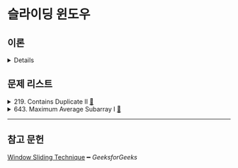 # 슬라이딩 윈도우

## 이론

<details>
<br/>

대표적으로 배열에서 연이은 k개의 최대합을 구하는 문제에 사용된다.

Brute force의 O(kn)으로 해결하는 문제를 O(n)으로 줄일수 있다.

**Brute force**

```js
function maxSum(arr, k) {
  let max = 0;
  const N = arr.length;

  for (let i = 0; i <= N - k; i++) {
    let sum = 0;
    
    for(let j = 0; j < k; j++)
      sum = sum + arr[i + j];

    max = Math.max(max, sum);
  }  

  return max;
}

(function main() {
  assert.equal(
    maxSum(
      arr = [1, 4, 2, 10, 2, 3, 1, 0, 20],
      k = 4
    ),
    24
  )
})();
```

**슬라이딩 윈도우**

    arr = [1, 4, 2, 10, 2, 3, 1, 0, 20]
    k = 4

    k만큼의 요소를 arr에서 sum하면 14이다.

      [1, 4, 2, 10]

    k인덱스부터 루프를 돈다.

      [2, 3, 1, 0, 20]

    sum은 k만큼의 요소의 합을 유지한다.

      [4, 2, 10, 2]를 유지하기 위해 요소1을 제거

    매 루프마다 max와 sum의 max를 구한다.

```js
function maxSum(arr, k) {
  let max = 0;
  let sum = 0;

  const N = arr.length;

  for (let i = 0; i < k; i++) {
    sum += arr[i];
    max = sum;
  }

  for (let i = k; i < N; i++) {    
    sum += arr[i] - arr[i - k];

    max = Math.max(max, sum);
  }

  return max;
}

(function main() {
  assert.equal(
    maxSum(
      arr = [1, 4, 2, 10, 2, 3, 1, 0, 20],
      k = 4
    ),
    24
  )
})();
```

</details>

## 문제 리스트

<details>
<summary>219. Contains Duplicate II
  <a href="https://leetcode.com/problems/contains-duplicate-ii/">👊</a>
</summary>

### 문제 회고

이전 해결했던 이력이 있었다.

다만 슬라이딩 윈도우를 푼것인지도 몰랐다.

이론에서 다룬 형태외에도 Map을 사용한 형태도 해당됨을 알게되었다.

### 문제 풀이

```js
/**
 * @param {number[]} nums
 * @param {number} k
 * @return {boolean}
 *
 * time:  O(n)
 * space: O(k)
 */
var containsNearbyDuplicate = function (nums, k) {
  const window = new Map();

  for (const [idx, num] of nums.entries()) {
    if (
      window.has(num)
      && Math.abs(idx - window.get(num)) <= k
    )
      return true;

    window.set(num, idx);
  }
  return false;
};
```

</details>

<details>
<summary>643. Maximum Average Subarray I
  <a href="https://leetcode.com/problems/maximum-average-subarray-i/submissions/">👊</a>
</summary>

### 문제 회고

이론에서 다룬 형태와 같아 고민없이 풀 수 있었다.

자바스크립트에서 `Math.avg`는 없는것도 알 수 있었다.

### 문제 풀이

```js
/**
 * @param {number[]} nums
 * @param {number} k
 * @return {number}
 *
 * time:  O(n)
 * space: O(1)
 */
var findMaxAverage = function (nums, k) {
  let max = 0;
  let sum = 0;

  for (let i = 0; i < k; i++) {
    sum += nums[i];
    max = sum / k;
  }

  for (let i = k; i < nums.length; i++) {
    sum += nums[i] - nums[i - k];
    max = Math.max(max, (sum / k));
  }

  return max;
};
```

</details>

<hr/>

## 참고 문헌

[Window Sliding Technique](https://www.geeksforgeeks.org/window-sliding-technique/) ━ *GeeksforGeeks*
